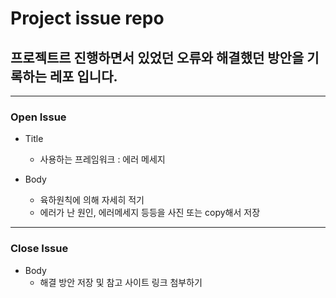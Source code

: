 # Project issue repo


## 프로젝트르 진행하면서 있었던 오류와 해결했던 방안을 기록하는 레포 입니다.


--- 
### Open Issue

- Title
  - 사용하는 프레임워크 : 에러 메세지
 
- Body
  - 육하원칙에 의해 자세히 적기
  - 에러가 난 원인, 에러메세지 등등을 사진 또는 copy해서 저장

--- 
### Close Issue

- Body 
  - 해결 방안 저장 및 참고 사이트 링크 첨부하기
